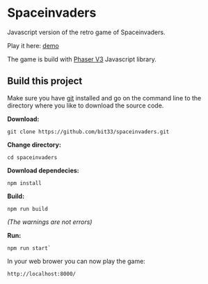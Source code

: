 # Spaceinvaders

Javascript version of the retro game of Spaceinvaders.

Play it here: [demo](https://bit33.io/spaceinvaders/)

The game is build with [Phaser V3](https://github.com/photonstorm/phaser) Javascript library.

## Build this project

Make sure you have [git](https://git-scm.com/downloads) installed and go on the command line to the directory where you like to download the source code.

**Download:**
```
git clone https://github.com/bit33/spaceinvaders.git
```

**Change directory:**
```
cd spaceinvaders
```

**Download dependecies:**
```
npm install
```

**Build:**
```
npm run build
```

*(The warnings are not errors)*

**Run:**
```
npm run start`
```

In your web brower you can now play the game:
```
http://localhost:8000/
```
